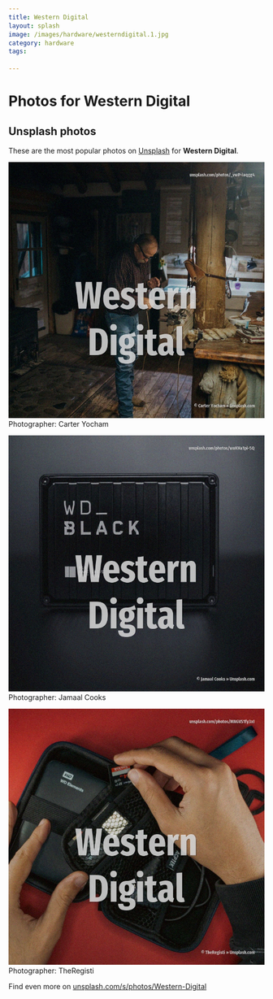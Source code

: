 ```yaml
---
title: Western Digital
layout: splash
image: /images/hardware/westerndigital.1.jpg
category: hardware
tags:

---
```

# Photos for Western Digital
 
## Unsplash photos
These are the most popular photos on [Unsplash](https://unsplash.com) for **Western Digital**.
 
![Western Digital](/images/hardware/westerndigital.1.jpg)
Photographer:  Carter Yocham
 
![Western Digital](/images/hardware/westerndigital.2.jpg)
Photographer:  Jamaal Cooks
 
![Western Digital](/images/hardware/westerndigital.3.jpg)
Photographer:  TheRegisti
 
Find even more on [unsplash.com/s/photos/Western-Digital](https://unsplash.com/s/photos/Western-Digital)
 
